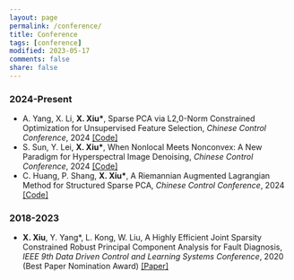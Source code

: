 ```yaml
---
layout: page
permalink: /conference/
title: Conference
tags: [conference]
modified: 2023-05-17 
comments: false
share: false
---
```



### 2024-Present

* A. Yang, X. Li, <b>X. Xiu*</b>, Sparse PCA via L2,0-Norm Constrained Optimization for Unsupervised Feature Selection, <i> Chinese Control Conference</i>, 2024 <a href="https://github.com/yan921" class="textlink" target="_blank">[Code]</a> <br>
* S. Sun, Y. Lei, <b>X. Xiu*</b>, When Nonlocal Meets Nonconvex: A New Paradigm for Hyperspectral Image Denoising, <i> Chinese Control Conference</i>, 2024 <a href="https://github.com/EdSun0" class="textlink" target="_blank">[Code]</a> <br>
* C. Huang, P. Shang, <b>X. Xiu*</b>, A Riemannian Augmented Lagrangian Method for Structured Sparse PCA, <i> Chinese Control Conference</i>, 2024 <a href="https://github.com/ChenyiHuang23/ROFS" class="textlink" target="_blank">[Code]</a> <br>



### 2018-2023

* <b>X. Xiu</b>, Y. Yang*, L. Kong, W. Liu, A Highly Efficient Joint Sparsity Constrained Robust Principal Component Analysis for Fault Diagnosis, <i> IEEE 9th Data Driven Control and Learning Systems Conference</i>, 2020 (Best Paper Nomination Award) <a href="https://ieeexplore.ieee.org/abstract/document/9275063" class="textlink" target="_blank">[Paper]</a> <br>

